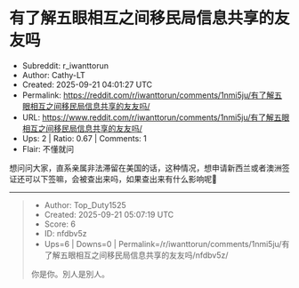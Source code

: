# 有了解五眼相互之间移民局信息共享的友友吗

- Subreddit: r_iwanttorun
- Author: Cathy-LT
- Created: 2025-09-21 04:01:27 UTC
- Permalink: https://reddit.com/r/iwanttorun/comments/1nmi5ju/有了解五眼相互之间移民局信息共享的友友吗/
- URL: https://www.reddit.com/r/iwanttorun/comments/1nmi5ju/有了解五眼相互之间移民局信息共享的友友吗/
- Ups: 2 | Ratio: 0.67 | Comments: 1
- Flair: 不懂就问


想问问大家，直系亲属非法滞留在美国的话，这种情况，想申请新西兰或者澳洲签证还可以下签嘛，会被查出来吗，如果查出来有什么影响呢🥲


---

> - Author: Top_Duty1525
> - Created: 2025-09-21 05:07:19 UTC
> - Score: 6
> - ID: nfdbv5z
> - Ups=6 | Downs=0 | Permalink=/r/iwanttorun/comments/1nmi5ju/有了解五眼相互之间移民局信息共享的友友吗/nfdbv5z/
>
> 你是你。別人是別人。
